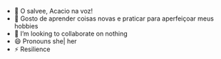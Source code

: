 - 👋 O salvee, Acacio na voz!
- 👀 Gosto de aprender coisas novas e praticar para aperfeiçoar meus hobbies 
- 💞️ I’m looking to collaborate on nothing 
- 😄 Pronouns she| her
- ⚡ Resilience 

